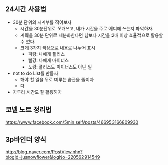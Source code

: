 ## 24시간 사용법
- 30분 단위의 시계부를 적어보자
    + 시간을 30분단위로 쪼개쓰고, 내가 시간을 주로 어디에 쓰는지 파악하자.
    + 계획을 30분 단위로 세분화한다면 남보다 시간을 2배 이상 효율적으로 활용할 수 있다.
    + 크게 3가지 색상으로 내용르 나누어 표시
        * 파랑: 나에게 플러스
        * 빨강: 나에게 마이너스
        * 노랑: 플러스도 마이너스도 아닌 일
- not to do List를 만들자
    + 해야 할 일을 뒤로 미루는 습관을 줄이자
    + 다
- 자투리 시간도 잘 활용하자

## 코넬 노트 정리법
https://www.facebook.com/5min.self/posts/466953166809930

## 3p바인더 양식
http://blog.naver.com/PostView.nhn?blogId=jusnowflower&logNo=220562914549

